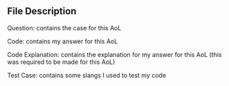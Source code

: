 File Description
----------------------
Question: contains the case for this AoL

Code: contains my answer for this AoL

Code Explanation: contains the explanation for my answer for this AoL (this was required to be made for this AoL)

Test Case: contains some slangs I used to test my code
